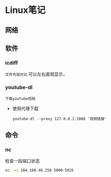# Linux笔记

## 网络

## 软件

### icdiff 
`文件内容对比`
可以左右直观显示，

### youtube-dl 
`下载youtube视频`
* 使用代理下载
  
  `youtube-dl --proxy 127.0.0.1:1080 '视频链接'`

## 命令

### nc
检查一段端口状态
```bash
nc -vz 104.160.40.250 5000-5025
```
